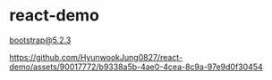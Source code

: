 # react-demo

bootstrap@5.2.3

https://github.com/HyunwookJung0827/react-demo/assets/90017772/b9338a5b-4ae0-4cea-8c9a-97e9d0f30454

